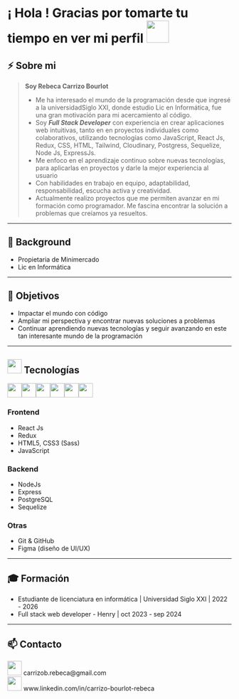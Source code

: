 <h1> ¡ Hola !  Gracias por tomarte tu tiempo en ver mi perfil <img src = "https://raw.githubusercontent.com/MartinHeinz/MartinHeinz/master/wave.gif" width = 50px> </h1>

## ⚡ **Sobre mi** 
> **Soy Rebeca Carrizo Bourlot**
>  - Me ha interesado el mundo de la programación desde que ingresé a la universidadSiglo XXI, donde estudio Lic en Informática, fue una gran motivación para mi acercamiento al código.
> - Soy ***Full Stack Developer*** con experiencia en crear aplicaciones web intuitivas, tanto en en proyectos individuales como colaborativos, utilizando tecnologías como JavaScript, React Js, Redux, CSS, HTML, Tailwind, Cloudinary, Postgress, Sequelize, Node Js, ExpressJs.
> - Me enfoco en el aprendizaje continuo sobre nuevas tecnologías, para aplicarlas en proyectos y darle la mejor experiencia al usuario
> - Con habilidades en trabajo en equipo, adaptabilidad, responsabilidad, escucha activa y creatividad.
> - Actualmente realizo proyectos que me permiten avanzar en mi formación como programador. Me fascina encontrar la solución a problemas que creíamos ya resueltos.


--- 

## 💼 **Background**

- Propietaria de Minimercado 
- Lic en Informática

 --- 
 
 ## 🚀 **Objetivos**

- Impactar el mundo con código
- Ampliar mi perspectiva y encontrar nuevas soluciones a problemas
- Continuar aprendiendo nuevas tecnologías y seguir avanzando en este tan interesante mundo de la programación
  
 --- 
 
## <img src = "https://media2.giphy.com/media/QssGEmpkyEOhBCb7e1/giphy.gif?cid=ecf05e47a0n3gi1bfqntqmob8g9aid1oyj2wr3ds3mg700bl&rid=giphy.gif" width = 32px>  **Tecnologías**
 <div style="display: flex; align-items: center;">
   <img width ='32px' src ='https://www.twicpics.com/logos/twicpics-integrations/react.svg'> 
 <img width ='32px' src='https://www.twicpics.com/logos/twicpics-integrations/javascript.svg'>
  <img width ='32px' src='https://e7.pngegg.com/pngimages/669/447/png-clipart-redux-react-javascript-freecodecamp-npm-others-miscellaneous-purple-thumbnail.png'>
  <img width ='32px' src='https://w7.pngwing.com/pngs/452/24/png-transparent-js-logo-node-logos-and-brands-icon-thumbnail.png'>
  <img width ='32px' src='https://w7.pngwing.com/pngs/448/730/png-transparent-postgresql-plain-logo-icon.png'>
 <img width ='32px' src='https://w7.pngwing.com/pngs/224/77/png-transparent-website-web-internet-css-style-css3-technology-social-media-logos-i-flat-colorful-icon-thumbnail.png'>
  </div>

  
### **Frontend**  
- React Js
- Redux  
- HTML5, CSS3 (Sass)  
- JavaScript

### **Backend**  
- NodeJs  
- Express  
- PostgreSQL  
- Sequelize

### **Otras**  
- Git & GitHub    
- Figma (diseño de UI/UX)

 ---
## 🎓 **Formación**

- Estudiante de licenciatura en informática | Universidad Siglo XXI | 2022 - 2026
- Full stack web developer - Henry | oct 2023 - sep 2024

 --- 
 
## 📫 **Contacto**
<div>
 <img width ='32px' src ='https://img.shields.io/badge/Gmail-D14836?style=for-the-badge&logo=gmail&logoColor=white'> 
 <span>
  carrizob.rebeca@gmail.com
 </span>
 </div>
  <div>
 <img width ='32px' src ='https://img.shields.io/badge/LinkedIn-0077B5?style=for-the-badge&logo=linkedin&logoColor=white'> 

  <span>
  www.linkedin.com/in/carrizo-bourlot-rebeca
 </span>

  
 </div>

